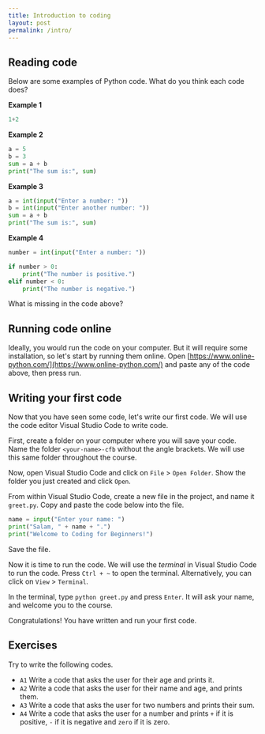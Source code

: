 ```yaml
---
title: Introduction to coding
layout: post
permalink: /intro/
---
```


## Reading code
Below are some examples of Python code.
What do you think each code does?

**Example 1**
```python
1+2
```

**Example 2**
```python
a = 5
b = 3
sum = a + b
print("The sum is:", sum)
```

**Example 3**
```python
a = int(input("Enter a number: "))
b = int(input("Enter another number: "))
sum = a + b
print("The sum is:", sum)
```

**Example 4**
```python
number = int(input("Enter a number: "))

if number > 0:
    print("The number is positive.")
elif number < 0:
    print("The number is negative.")
```
What is missing in the code above?

## Running code online
Ideally, you would run the code on your computer.
But it will require some installation, so let's start by running them online.
Open [https://www.online-python.com/](https://www.online-python.com/) and paste any of the code above, then press run.


## Writing your first code
Now that you have seen some code, let's write our first code.
We will use the code editor Visual Studio Code to write code.

First, create a folder on your computer where you will save your code.
Name the folder `<your-name>-cfb` without the angle brackets.
We will use this same folder throughout the course.

Now, open Visual Studio Code and click on `File` > `Open Folder`.
Show the folder you just created and click `Open`.

From within Visual Studio Code, create a new file in the project, and name it `greet.py`.
Copy and paste the code below into the file.

```python
name = input("Enter your name: ")
print("Salam, " + name + ".")
print("Welcome to Coding for Beginners!")
```

Save the file.

Now it is time to run the code.
We will use the *terminal* in Visual Studio Code to run the code.
Press `Ctrl + ~` to open the terminal.
Alternatively, you can click on `View` > `Terminal`.

In the terminal, type `python greet.py` and press `Enter`.
It will ask your name, and welcome you to the course.

Congratulations! You have written and run your first code.

## Exercises
Try to write the following codes.

- `A1` Write a code that asks the user for their age and prints it.
- `A2` Write a code that asks the user for their name and age, and prints them.
- `A3` Write a code that asks the user for two numbers and prints their sum.
- `A4` Write a code that asks the user for a number and prints `+` if it is positive, `-` if it is negative and `zero` if it is zero.


